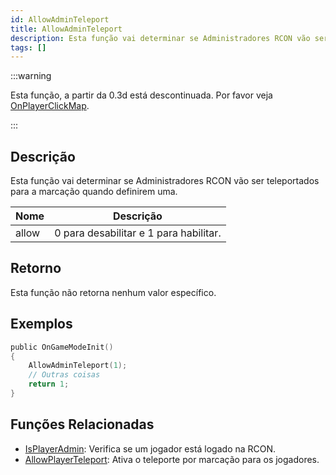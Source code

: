 ```yaml
---
id: AllowAdminTeleport
title: AllowAdminTeleport
description: Esta função vai determinar se Administradores RCON vão ser teleportados para a marcação quando definirem uma.
tags: []
---
```


:::warning

Esta função, a partir da 0.3d está descontinuada. Por favor veja [OnPlayerClickMap](../callbacks/OnPlayerClickMap.md).

:::

## Descrição

Esta função vai determinar se Administradores RCON vão ser teleportados para a marcação quando definirem uma.

| Nome  | Descrição                              |
| ----- | -------------------------------------- |
| allow | 0 para desabilitar e 1 para habilitar. |

## Retorno

Esta função não retorna nenhum valor específico.

## Exemplos

```c
public OnGameModeInit()
{
    AllowAdminTeleport(1);
    // Outras coisas
    return 1;
}
```

## Funções Relacionadas

- [IsPlayerAdmin](IsPlayerAdmin.md): Verifica se um jogador está logado na RCON.
- [AllowPlayerTeleport](AllowPlayerTeleport.md): Ativa o teleporte por marcação para os jogadores.
